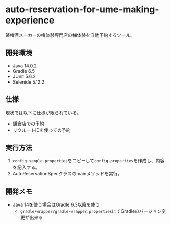 # auto-reservation-for-ume-making-experience
某梅酒メーカーの梅体験専門店の梅体験を自動予約するツール。

## 開発環境
- Java 14.0.2
- Gradle 6.5
- JUnit 5.6.2
- Selenide 5.12.2

## 仕様
現状では以下に仕様が限られている。
- 鎌倉店での予約
- リクルートIDを使っての予約

## 実行方法
1. `config_sample.properties`をコピーして`config.properties`を作成し、内容を記入する。
2. AutoReservationSpecクラスのmainメソッドを実行。

## 開発メモ
- Java 14を使う場合はGradle 6.3以降を使う
  - `gradle/wrapper/gradle-wrapper.properties`にてGradleのバージョン変更が出来る
